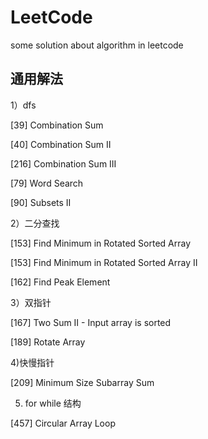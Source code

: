 # LeetCode
some solution about  algorithm in leetcode

## 通用解法

1）dfs

[39] Combination Sum

[40] Combination Sum II

[216] Combination Sum III

[79] Word Search

[90] Subsets II

2）二分查找

[153] Find Minimum in Rotated Sorted Array

[153] Find Minimum in Rotated Sorted Array II

[162] Find Peak Element

3）双指针

[167] Two Sum II - Input array is sorted

[189] Rotate Array

4)快慢指针

[209] Minimum Size Subarray Sum

5) for while 结构

[457] Circular Array Loop
